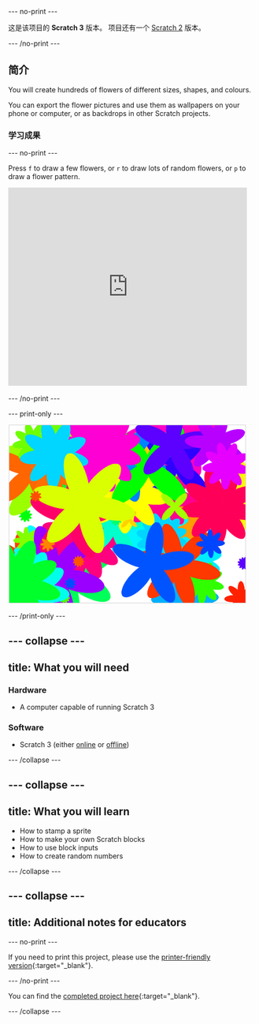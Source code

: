\--- no-print \---

这是该项目的 **Scratch 3** 版本。 项目还有一个 [Scratch 2](https://projects.raspberrypi.org/en/projects/flower-generator-scratch2) 版本。

\--- /no-print \---

## 简介

You will create hundreds of flowers of different sizes, shapes, and colours.

You can export the flower pictures and use them as wallpapers on your phone or computer, or as backdrops in other Scratch projects.

### 学习成果

\--- no-print \---

Press `f` to draw a few flowers, or `r` to draw lots of random flowers, or `p` to draw a flower pattern.

<div class="scratch-preview">
  <iframe allowtransparency="true" width="485" height="402" src="https://scratch.mit.edu/projects/embed/253355932/?autostart=false" frameborder="0" scrolling="no"></iframe>
</div>

\--- /no-print \---

\--- print-only \---

![random flowers](images/flower-random.png)

\--- /print-only \---

## \--- collapse \---

## title: What you will need

### Hardware

+ A computer capable of running Scratch 3

### Software

+ Scratch 3 (either [online](https://rpf.io/scratch-on) or [offline](https://rpf.io/scratch-off))

\--- /collapse \---

## \--- collapse \---

## title: What you will learn

+ How to stamp a sprite 
+ How to make your own Scratch blocks
+ How to use block inputs 
+ How to create random numbers 

\--- /collapse \---

## \--- collapse \---

## title: Additional notes for educators

\--- no-print \---

If you need to print this project, please use the [printer-friendly version](https://projects.raspberrypi.org/en/projects/flower-generator/print){:target="_blank"}.

\--- /no-print \---

You can find the [completed project here](http://rpf.io/p/en/flower-generator-get){:target="_blank"}.

\--- /collapse \---